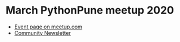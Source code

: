 # March PythonPune meetup 2020
  * [Event page on meetup.com](https://www.meetup.com/PythonPune/events/269419831/)
  * [Community Newsletter](./community_news.md)
